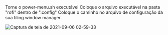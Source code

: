 Torne o power-menu.sh executável
Coloque o arquivo executável na pasta "rofi" dentro de ".config"
Coloque o caminho no arquivo de configuração da sua tiling window manager.

![Captura de tela de 2021-09-06 02-59-33](https://user-images.githubusercontent.com/90172365/132167898-216dd407-fd2a-4ef1-ab0b-acf72c7661b5.png)


